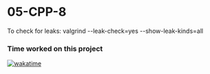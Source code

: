 # 05-CPP-8

To check for leaks:
valgrind --leak-check=yes --show-leak-kinds=all

### Time worked on this project
[![wakatime](https://wakatime.com/badge/user/2b8474a5-a2f0-4cf0-9da2-eb7acac86d01/project/44137df3-ee1e-4ad2-8f1f-beec676fb6b1.svg)](https://wakatime.com/badge/user/2b8474a5-a2f0-4cf0-9da2-eb7acac86d01/project/44137df3-ee1e-4ad2-8f1f-beec676fb6b1)
